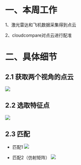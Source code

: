 # 一、本周工作
1、激光雷达和飞机数据采集得到点云 

2、cloudcompare对点云进行配准

# 二、具体细节
## 2.1 获取两个视角的点云
![](https://github.com/Darren-pty/darren/blob/main/Learning%20of%20way/Semester/picture/10.png)

## 2.2 选取特征点
![](https://github.com/Darren-pty/darren/blob/main/Learning%20of%20way/Semester/picture/11.png)

## 2.3 匹配
 - 匹配1
![](https://github.com/Darren-pty/darren/blob/main/Learning%20of%20way/Semester/picture/12.png)
 
 - 匹配2（仿射矩阵）
 ![](https://github.com/Darren-pty/darren/blob/main/Learning%20of%20way/Semester/picture/14.png)

 
 
 
